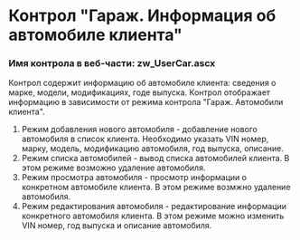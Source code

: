 ﻿---
description: 2.4.11.1
---
# Контрол "Гараж. Информация об автомобиле клиента"
### Имя контрола в веб-части: zw_UserCar.ascx
Контрол содержит информацию об автомобиле клиента: сведения о марке, модели, модификациях, годе выпуска.
Контрол отображает информацию в зависимости от режима контрола "Гараж. Автомобили клиента". 
1. Режим добавления нового автомобиля - добавление нового автомобиля в список клиента. Необходимо указать VIN номер, марку, модель, модификацию автомобиля, год выпуска, описание.
2. Режим списка автомобилей - вывод списка автомобилей клиента. В этом режиме возможно удаление автомобиля.  
3. Режим просмотра автомобиля - просмотр информации о конкретном автомобиле клиента. В этом режиме возмжно удаление автомобиля.
4. Режим редактирования автомобиля - редактирование информации конкретного автомобиля клиента. В этом режиме можно изменить VIN номер, год выпуска и описание автомобиля.
